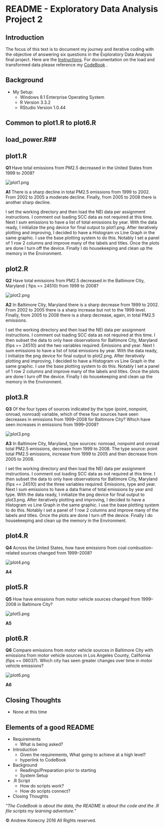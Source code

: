 # README - Exploratory Data Analysis Project 2 #

## Introduction ##
The focus of this text is to document my journey and iterative coding with the objective of answering six questions in the Exploratory Data Analysis final project.  Here are the [Instructions](https://github.com/KonecnyA/Ex_Data_Plotting2/blob/master/Instructions.md "EDA Project 2 Instructions"). For documentation on the load and transformed data please reference my [CodeBook](https://github.com/KonecnyA/Ex_Data_Plotting2/blob/master/CodeBook.md "EDA Project 2 CodeBook") .

## Background ##
- My Setup:
	- Windows 8.1 Enterprise Operating System
	- R Version 3.3.2
	- RStudio Version 1.0.44

## Common to plot1.R to plot6.R ##

## load_power.R##


## plot1.R ##
**Q1** Have total emissions from PM2.5 decreased in the United 
States from 1999 to 2008?

![plot1.png](https://github.com/KonecnyA/Ex_Data_Plotting2/blob/master/plot1.png)

**A1** There is a sharp decline in total PM2.5 emissions from 1999 to 2002.  From 2002 to 2005 a moderate decline.  Finally, from 2005 to 2008 there is another sharp decline.

I set the working directory and then load the NEI data per assignment instructions.  I comment out loading SCC data as not required at this time.  Next I sum emissions to have a list of total emissions by year.  With the data ready, I initialize the png device for final output to plot1.png.  After iteratively plotting and improving, I decided to have a Histogram vs Line Graph in the same graphic.  I use the base plotting system to do this. Notably I set a panel of 1 row 2 columns and improve many of the labels and titles. Once the plots are done I turn off the device.  Finally I do housekeeping and clean up the memory in the Environment.

## plot2.R ##
**Q2** Have total emissions from PM2.5 decreased in the  Baltimore City, Maryland ( fips == 24510) from 1999 to 2008?

![plot2.png](https://github.com/KonecnyA/Ex_Data_Plotting2/blob/master/plot2.png)

**A2** In Baltimore City, Maryland there is a sharp decrease from 1999 to 2002.  From 2002 to 2005 there is a sharp increase but not to the 1999 level.  Finally, from 2005 to 2008 there is a sharp decrease, again, in total PM2.5 emissions.

I set the working directory and then load the NEI data per assignment instructions.  I comment out loading SCC data as not required at this time.  I then subset the data to only have observations for Baltimore City, Maryland (fips == 24510) and the two variables required: Emissions and year.  Next I sum emissions to have a list of total emissions by year.  With the data ready, I initialize the png device for final output to plot2.png.  After iteratively plotting and improving, I decided to have a Histogram vs Line Graph in the same graphic.  I use the base plotting system to do this. Notably I set a panel of 1 row 2 columns and improve many of the labels and titles. Once the plots are done I turn off the device.  Finally I do housekeeping and clean up the memory in the Environment.

## plot3.R ##

**Q3** Of the four types of sources indicated by the type (point, nonpoint, onroad, nonroad) variable, which of these four sources have seen decreases in emissions from 1999–2008 for Baltimore City? Which have seen increases in emissions from 1999–2008?

![plot3.png](https://github.com/KonecnyA/Ex_Data_Plotting2/blob/master/plot3.png)

**A3** In Baltimore City, Maryland, type sources: nonroad, nonpoint and onroad total PM2.5 emissions, decrease from 1999 to 2008. The type source: point total PM2.5 emissions, increase from 1999 to 2005 and then decrease from 2005 to 2008.

I set the working directory and then load the NEI data per assignment instructions.  I comment out loading SCC data as not required at this time.  I then subset the data to only have observations for Baltimore City, Maryland (fips == 24510) and the three variables required: Emissions, type and year.  Next I sum emissions to have a data frame of total emissions by year and type.  With the data ready, I initialize the png device for final output to plot3.png.  After iteratively plotting and improving, I decided to have a Histogram vs Line Graph in the same graphic.  I use the base plotting system to do this. Notably I set a panel of 1 row 2 columns and improve many of the labels and titles. Once the plots are done I turn off the device.  Finally I do housekeeping and clean up the memory in the Environment.

## plot4.R ##

**Q4** Across the United States, how have emissions from coal combustion-related sources changed from 1999–2008?

![plot4.png](https://github.com/KonecnyA/Ex_Data_Plotting2/blob/master/plot4.png)

**A4**

## plot5.R ##

**Q5** How have emissions from motor vehicle sources changed from 1999–2008 in Baltimore City?

![plot5.png](https://github.com/KonecnyA/Ex_Data_Plotting2/blob/master/plot5.png)

**A5**

## plot6.R ##

**Q6** Compare emissions from motor vehicle sources in Baltimore City with emissions from motor vehicle sources in Los Angeles County, California (fips == 06037). Which city has seen greater changes over time in motor vehicle emissions?

![plot6.png](https://github.com/KonecnyA/Ex_Data_Plotting2/blob/master/plot6.png)

**A6**

## Closing Thoughts ##
- None at this time

## Elements of a good README ##
- Requirements
	- What  is being asked?
- Introduction
	- Given the requirements, What going to achieve at a high level?
	- hyperlink to CodeBook
- Background
	- Readings/Preparation prior to starting
	- System Setup
- .R Script
	- How do scripts work?
	- How do scripts connect?
- Closing Thoughts

*"The CodeBook is about the data, the README is about the code and the .R file scripts my learning adventure."*

© Andrew Konecny 2016 All Rights reserved.